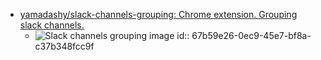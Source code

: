 - [yamadashy/slack-channels-grouping: Chrome extension. Grouping slack channels.](https://github.com/yamadashy/slack-channels-grouping)
	- ![Slack channels grouping image](https://github.com/yamadashy/slack-channels-grouping/raw/main/promo/Screenshot_1280x800.png)
	  id:: 67b59e26-0ec9-45e7-bf8a-c37b348fcc9f
